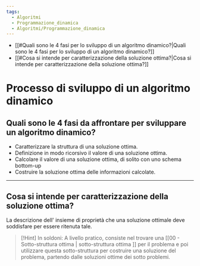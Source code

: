 ```yaml
---
tags:
  - Algoritmi
  - Programmazione_dinamica
  - Algoritmi/Programmazione_dinamica
---
```

- [[#Quali sono le 4 fasi per lo sviluppo di un algoritmo dinamico?|Quali sono le 4 fasi per lo sviluppo di un algoritmo dinamico?]]
- [[#Cosa si intende per caratterizzazione della soluzione ottima?|Cosa si intende per caratterizzazione della soluzione ottima?]]

# Processo di sviluppo di un algoritmo dinamico

## Quali sono le 4 fasi da affrontare per sviluppare un algoritmo dinamico?

- Caratterizzare la struttura di una soluzione ottima.
- Definizione in modo ricorsivo il valore di una soluzione ottima.
- Calcolare il valore di una soluzione ottima, di solito con uno schema bottom-up
- Costruire la soluzione ottima delle informazioni calcolate.

---

## Cosa si intende per caratterizzazione della soluzione ottima?

La descrizione dell' insieme di proprietà che una soluzione ottimale deve soddisfare per essere ritenuta tale. 

> [!Hint] In soldoni:
> A livello pratico, consiste nel trovare una [[00 - Sotto-struttura ottima | sotto-struttura ottima ]] per il problema e poi utilizzare questa sotto-struttura per costruire una soluzione del problema, partendo dalle soluzioni ottime dei sotto problemi.
